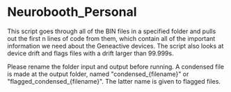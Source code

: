 # Neurobooth_Personal

This script goes through all of the BIN files in a specified folder and pulls out the first n lines of code from them, 
which contain all of the important information we need about the Geneactive devices. The script also looks at device drift and flags files with a drift larger than 99.999s.


Please rename the folder input and output before running. A condensed file is made at the output folder,
named "condensed_{filename}" or "flagged_condensed_{filename}". The latter name is given to flagged files. 
